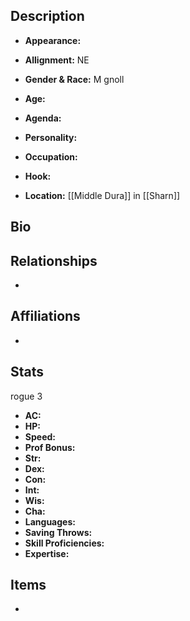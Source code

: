 ## Description
- **Appearance:** 

- **Allignment:** NE

- **Gender & Race:** M gnoll

- **Age:** 

- **Agenda:** 

- **Personality:** 

- **Occupation:** 

- **Hook:** 

- **Location:** [[Middle Dura]] in [[Sharn]]

## Bio


## Relationships
- 

## Affiliations
- 

## Stats
rogue 3
- **AC:** 
- **HP:** 
- **Speed:** 
- **Prof Bonus:** 
- **Str:** 
- **Dex:** 
- **Con:** 
- **Int:** 
- **Wis:** 
- **Cha:** 
- **Languages:** 
- **Saving Throws:** 
- **Skill Proficiencies:** 
- **Expertise:** 


## Items
- 
